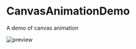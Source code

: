 # CanvasAnimationDemo

A demo of canvas animation

![preview](https://github.com/zxf000000/CanvasAnimationDemo/blob/master/snapshot1.gif)
